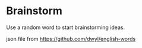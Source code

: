 # Brainstorm
Use a random word to start brainstorming ideas.

json file from https://github.com/dwyl/english-words